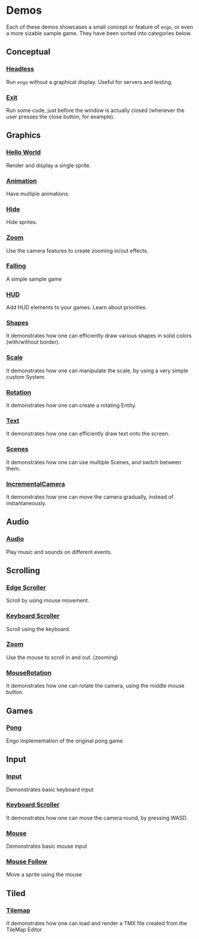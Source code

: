 # Demos

Each of these demos showcases a small concept or feature of `engo`, or even a more sizable sample game. They have been sorted into categories below.

## Conceptual

### [Headless](headless)

Run `engo` without a graphical display. Useful for servers and testing.

### [Exit](exit)

Run some code, just before the window is actually closed (whenever the user presses the close button, for example). 

## Graphics

### [Hello World](hello-world)

Render and display a single sprite.

### [Animation](animation)

Have multiple animations.

### [Hide](hide)

Hide sprites.

### [Zoom](zoom)

Use the camera features to create zooming in/out effects.

### [Falling](falling)

A simple sample game

### [HUD](hud)

Add HUD elements to your games. Learn about priorities.

### [Shapes](shapes) 

It demonstrates how one can efficiently draw various shapes in solid colors (with/without border).

### [Scale](scale)

It demonstrates how one can manipulate the scale, by using a very simple custom System.

### [Rotation](rotation)

It demonstrates how one can create a rotating Entity.

### [Text](text)

It demonstrates how one can efficiently draw text onto the screen.

### [Scenes](scenes)

It demonstrates how one can use multiple Scenes, and switch between them.

### [IncrementalCamera](incrementalcamera)

It demonstrates how one can move the camera gradually, instead of instantaneously.

## Audio

### [Audio](audio)

Play music and sounds on different events.

## Scrolling

### [Edge Scroller](edgescroller)

Scroll by using mouse movement.

### [Keyboard Scroller](keyboardscroller)

Scroll using the keyboard.

### [Zoom](zoom)

Use the mouse to scroll in and out. (zooming) 

### [MouseRotation](mouserotation)

It demonstrates how one can rotate the camera, using the middle mouse button.

## Games

### [Pong](pong)

Engo implementation of the original pong game


## Input

### [Input](input)

Demonstrates basic keyboard input

### [Keyboard Scroller](keyboardscroller)

It demonstrates how one can move the camera round, by pressing WASD.

### [Mouse](mouse)

Demonstrates basic mouse input

### [Mouse Follow](mouse-follow)

Move a sprite using the mouse

## Tiled

### [Tilemap](tilemap)

It demonstrates how one can load and render a TMX file created from the TileMap Editor

